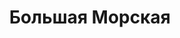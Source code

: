 --- 
title: "Большая Морская" 
site: "www.bmorskaya.crimea.ua" 
town: "Севастополь" 
tel: ["+38 050 360 66 07, +7 903 552 43 17, +38 0692 54 54 06, +38 0692 54 44 62"] 
address: "Россия, АР Крым, г. Севастополь,ул.Большая Морская д.6 оф.10" 
mail: "agency@bmorskaya.crimea.ua" 
--- 